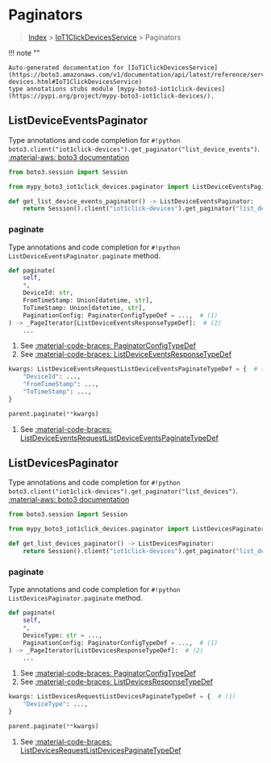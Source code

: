 # Paginators

> [Index](../README.md) > [IoT1ClickDevicesService](./README.md) > Paginators

!!! note ""

    Auto-generated documentation for [IoT1ClickDevicesService](https://boto3.amazonaws.com/v1/documentation/api/latest/reference/services/iot1click-devices.html#IoT1ClickDevicesService)
    type annotations stubs module [mypy-boto3-iot1click-devices](https://pypi.org/project/mypy-boto3-iot1click-devices/).

## ListDeviceEventsPaginator

Type annotations and code completion for `#!python boto3.client("iot1click-devices").get_paginator("list_device_events")`.
[:material-aws: boto3 documentation](https://boto3.amazonaws.com/v1/documentation/api/latest/reference/services/iot1click-devices.html#IoT1ClickDevicesService.Paginator.ListDeviceEvents)

```python title="Usage example"
from boto3.session import Session

from mypy_boto3_iot1click_devices.paginator import ListDeviceEventsPaginator

def get_list_device_events_paginator() -> ListDeviceEventsPaginator:
    return Session().client("iot1click-devices").get_paginator("list_device_events")
```


### paginate

Type annotations and code completion for `#!python ListDeviceEventsPaginator.paginate` method.

```python title="Method definition"
def paginate(
    self,
    *,
    DeviceId: str,
    FromTimeStamp: Union[datetime, str],
    ToTimeStamp: Union[datetime, str],
    PaginationConfig: PaginatorConfigTypeDef = ...,  # (1)
) -> _PageIterator[ListDeviceEventsResponseTypeDef]:  # (2)
    ...
```

1. See [:material-code-braces: PaginatorConfigTypeDef](./type_defs.md#paginatorconfigtypedef) 
2. See [:material-code-braces: ListDeviceEventsResponseTypeDef](./type_defs.md#listdeviceeventsresponsetypedef) 


```python title="Usage example with kwargs"
kwargs: ListDeviceEventsRequestListDeviceEventsPaginateTypeDef = {  # (1)
    "DeviceId": ...,
    "FromTimeStamp": ...,
    "ToTimeStamp": ...,
}

parent.paginate(**kwargs)
```

1. See [:material-code-braces: ListDeviceEventsRequestListDeviceEventsPaginateTypeDef](./type_defs.md#listdeviceeventsrequestlistdeviceeventspaginatetypedef) 
## ListDevicesPaginator

Type annotations and code completion for `#!python boto3.client("iot1click-devices").get_paginator("list_devices")`.
[:material-aws: boto3 documentation](https://boto3.amazonaws.com/v1/documentation/api/latest/reference/services/iot1click-devices.html#IoT1ClickDevicesService.Paginator.ListDevices)

```python title="Usage example"
from boto3.session import Session

from mypy_boto3_iot1click_devices.paginator import ListDevicesPaginator

def get_list_devices_paginator() -> ListDevicesPaginator:
    return Session().client("iot1click-devices").get_paginator("list_devices")
```


### paginate

Type annotations and code completion for `#!python ListDevicesPaginator.paginate` method.

```python title="Method definition"
def paginate(
    self,
    *,
    DeviceType: str = ...,
    PaginationConfig: PaginatorConfigTypeDef = ...,  # (1)
) -> _PageIterator[ListDevicesResponseTypeDef]:  # (2)
    ...
```

1. See [:material-code-braces: PaginatorConfigTypeDef](./type_defs.md#paginatorconfigtypedef) 
2. See [:material-code-braces: ListDevicesResponseTypeDef](./type_defs.md#listdevicesresponsetypedef) 


```python title="Usage example with kwargs"
kwargs: ListDevicesRequestListDevicesPaginateTypeDef = {  # (1)
    "DeviceType": ...,
}

parent.paginate(**kwargs)
```

1. See [:material-code-braces: ListDevicesRequestListDevicesPaginateTypeDef](./type_defs.md#listdevicesrequestlistdevicespaginatetypedef) 
